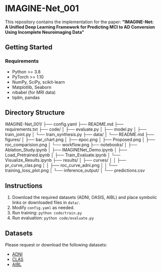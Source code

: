 # IMAGINE-Net_001

This repository contains the implementation for the paper:
**"IMAGINE-Net: A Unified Deep Learning Framework for Predicting MCI to AD Conversion Using Incomplete Neuroimaging Data"**

## Getting Started

### Requirements

- Python >= 3.8  
- PyTorch >= 1.10  
- NumPy, SciPy, scikit-learn  
- Matplotlib, Seaborn  
- nibabel (for MRI data)  
- tqdm, pandas
## Directory Structure
IMAGINE-Net_001/
├── config.yaml
├── README.md
├── requirements.txt
├── code/
│   ├── evaluate.py
│   ├── model.py
│   ├── train_joint.py
│   └── train_synthesis.py
├── data/
│   └── README.md
├── figures/
│   ├── bar_chart.png
│   ├── epoc.png
│   ├── Proposed.png
│   ├── roc_comparision.png
│   └── workflow.png
├── notebooks/
│   ├── Ablation_Study.ipynb
│   ├── IMAGINENet_Demo.ipynb
│   ├── Load_Pretrained.ipynb
│   ├── Train_Evaluate.ipynb
│   └── Visualize_Results.ipynb
├── results/
│   ├── curves/
│   │   ├── pr_curve_clas.png
│   │   ├── roc_curve_adni.png
│   │   └── training_loss_plot.png
│   └── inference_output/
│       └── predictions.csv

## Instructions

1. Download the required datasets (ADNI, OASIS, AIBL) and place symbolic links or downloaded files in `data/`.
2. Modify `config.yaml` as needed.
3. Run training: `python code/train.py`
4. Run evaluation: `python code/evaluate.py`

## Datasets

Please request or download the following datasets:

- [ADNI](https://adni.loni.usc.edu/)
- [CLAS](https://brainclinic.upm.edu.my/)
- [AIBL](https://aibl.csiro.au/)


